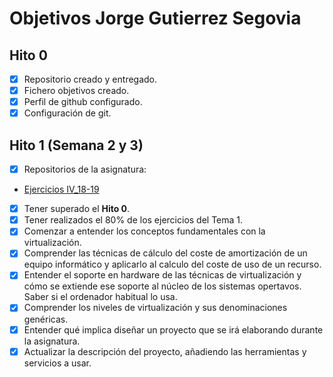 Objetivos Jorge Gutierrez Segovia
============================

## Hito 0

- [x] Repositorio creado y entregado.
- [x] Fichero objetivos creado.
- [x] Perfil de github configurado.
- [x] Configuración de git.

## Hito 1 (Semana 2 y 3)

- [x] Repositorios de la asignatura:
- [Ejercicios IV_18-19](https://github.com/Saytes/EjerciciosIV-18-19)

- [x] Tener superado el **Hito 0**.
- [x] Tener realizados el 80% de los ejercicios del Tema 1.
- [x] Comenzar a entender los conceptos fundamentales con la virtualización.
- [x] Comprender las técnicas de cálculo del coste de amortización de un equipo informático y aplicarlo al calculo del coste de uso de un recurso.
- [x] Entender el soporte en hardware de las técnicas de virtualización y cómo se extiende ese soporte al núcleo 
de los sistemas opertavos. Saber si el ordenador habitual lo usa.
- [x] Comprender los niveles de virtualización y sus denominaciones genéricas.
- [x] Entender qué implica diseñar un proyecto que se irá elaborando durante la asignatura. 
- [x] Actualizar la descripción del proyecto, añadiendo las herramientas y servicios a usar. 